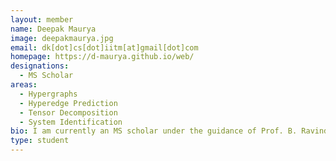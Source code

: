```yaml
---
layout: member
name: Deepak Maurya
image: deepakmaurya.jpg
email: dk[dot]cs[dot]iitm[at]gmail[dot]com
homepage: https://d-maurya.github.io/web/
designations: 
  - MS Scholar
areas:
  - Hypergraphs
  - Hyperedge Prediction
  - Tensor Decomposition
  - System Identification
bio: I am currently an MS scholar under the guidance of Prof. B. Ravindran and Prof. Shankar Narasimhan. My current work is on spectral hypergraph theory using tensor representation of hypergraphs. More info can be found on my webpage. 
type: student
---
```

